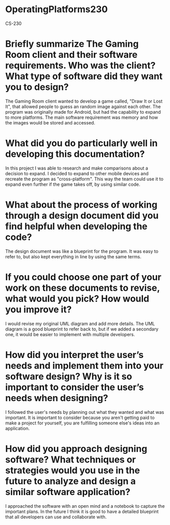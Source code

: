 # OperatingPlatforms230
CS-230

# Briefly summarize The Gaming Room client and their software requirements. Who was the client? What type of software did they want you to design?
The Gaming Room client wanted to develop a game called, "Draw It or Lost It", that allowed people to guess an random image against each other. The program was originally made for Android, but had the capability to expand to more platforms. The main software requirement was memory and how the images would be stored and accessed.

# What did you do particularly well in developing this documentation?
In this project I was able to research and make comparisons about a decision to expand. I decided to expand to other mobile devices and recreate the program as "cross-platform". This way the team could use it to expand even further if the game takes off, by using similar code.

# What about the process of working through a design document did you find helpful when developing the code?
The design document was like a blueprint for the program. It was easy to refer to, but also kept everything in line by using the same terms.

# If you could choose one part of your work on these documents to revise, what would you pick? How would you improve it?
I would revise my original UML diagram and add more details. The UML diagram is a good blueprint to refer back to, but if we added a secondary one, it would be easier to implement with multiple developers.

# How did you interpret the user’s needs and implement them into your software design? Why is it so important to consider the user’s needs when designing?
I followed the user's needs by planning out what they wanted and what was important. It is important to consider because you aren't getting paid to make a project for yourself, you are fulfilling someone else's ideas into an application.

# How did you approach designing software? What techniques or strategies would you use in the future to analyze and design a similar software application?
I approached the software with an open mind and a notebook to capture the important plans. In the future I think it is good to have a detailed blueprint that all developers can use and collaborate with.
